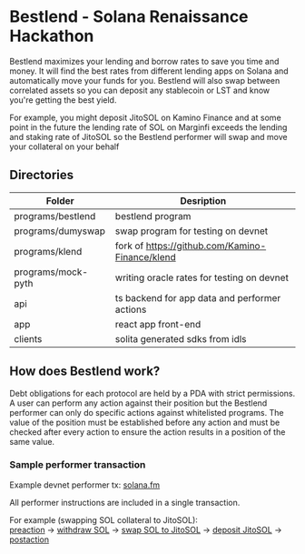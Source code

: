 # Bestlend - Solana Renaissance Hackathon

Bestlend maximizes your lending and borrow rates to save you time and money. It will find the best rates from different lending apps on Solana and automatically move your funds for you. Bestlend will also swap between correlated assets so you can deposit any stablecoin or LST and know you're getting the best yield.

For example, you might deposit JitoSOL on Kamino Finance and at some point in the future the lending rate of SOL on Marginfi exceeds the lending and staking rate of JitoSOL so the Bestlend performer will swap and move your collateral on your behalf

## Directories

| Folder             | Desription                                      |
| ------------------ | ----------------------------------------------- |
| programs/bestlend  | bestlend program                                |
| programs/dumyswap  | swap program for testing on devnet              |
| programs/klend     | fork of https://github.com/Kamino-Finance/klend |
| programs/mock-pyth | writing oracle rates for testing on devnet      |
| api                | ts backend for app data and performer actions   |
| app                | react app front-end                             |
| clients            | solita generated sdks from idls                 |

## How does Bestlend work?

Debt obligations for each protocol are held by a PDA with strict permissions. A user can perform any action against their position but the Bestlend performer can only do specific actions against whitelisted programs. The value of the position must be established before any action and must be checked after every action to ensure the action results in a position of the same value.

### Sample performer transaction

Example devnet performer tx: [solana.fm](https://solana.fm/tx/4SqwsgiqyuPVVKYDke2kuxNMrENJR6njCKRoSbZ3Ua4SDpKTqW9J8Bj6wjHbvQcoTn4DCP95xFJUMcsJ1wEPnSBr?cluster=devnet-alpha)

All performer instructions are included in a single transaction.

For example (swapping SOL collateral to JitoSOL):  
[preaction](/programs/bestlend/src/instructions/handle_action.rs#L9) → [withdraw SOL](/programs/bestlend/src/instructions/handle_klend_withdraw.rs#14) → [swap SOL to JitoSOL](/programs/bestlend/src/utils/action.rs#L15) → [deposit JitoSOL](/programs/bestlend/src/instructions/handle_klend_deposit.rs#L10) → [postaction](/programs/bestlend/src/instructions/handle_action.rs#L48)
